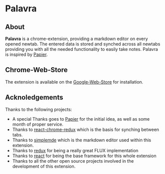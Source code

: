 # Palavra

## About

**Palavra** is a chrome-extension, providing a markdown editor on every opened
newtab. The entered data is stored and synched across all newtabs providing you
with all the needed functionality to easily take notes. Palavra is inspired by
[Papier](https://getpapier.com/).

## Chrome-Web-Store

The extension is available on the
[Google-Web-Store](https://chrome.google.com/webstore/detail/palavra/pimddpppppkfioifalgbhnjfmlcmfehd)
for installation.

## Acknoledgements

Thanks to the following projects:

- A special Thanks goes to [Papier](https://getpapier.com/) for the initial idea, as well as some month of proper service.
- Thanks to [react-chrome-redux](https://github.com/tshaddix/react-chrome-redux) which is the basis for synching between tabs.
- Thanks to [simplemde](https://simplemde.com/) which is the markdown editor used within this extension.
- Thanks to [redux](https://github.com/reactjs/redux) for being a really great FLUX implementation
- Thanks to [react](https://facebook.github.io/react/) for being the base framework for this whole extension
- Thanks to all the other open source projects involved in the development of
  this extension.
